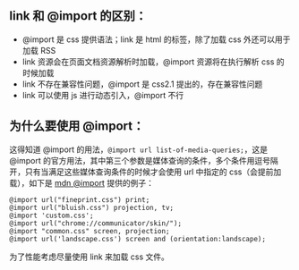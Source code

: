## link 和 @import 的区别：

- @import 是 css 提供语法；link 是 html 的标签，除了加载 css 外还可以用于加载 RSS
- link 资源会在页面文档资源解析时加载，@import 资源将在执行解析 css 的时候加载
- link 不存在兼容性问题，@import 是 css2.1 提出的，存在兼容性问题
- link 可以使用 js 进行动态引入，@import 不行

## 为什么要使用 @import：

这得知道 @import 的用法，`@import url list-of-media-queries;`，这是 @import 的官方用法，其中第三个参数是媒体查询的条件，多个条件用逗号隔开，只有当满足这些媒体查询条件的时候才会使用 url 中指定的 css（会提前加载），如下是 [mdn @import](https://developer.mozilla.org/zh-CN/docs/Web/CSS/@import) 提供的例子：

```
@import url("fineprint.css") print;
@import url("bluish.css") projection, tv;
@import 'custom.css';
@import url("chrome://communicator/skin/");
@import "common.css" screen, projection;
@import url('landscape.css') screen and (orientation:landscape);
```

为了性能考虑尽量使用 link 来加载 css 文件。

